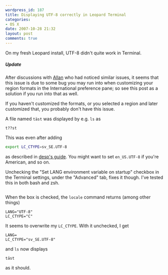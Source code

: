 ```yaml
---
wordpress_id: 187
title: Displaying UTF-8 correctly in Leopard Terminal
categories:
- OS X
date: 2007-10-28 21:32
layout: post
comments: true
---
```

On my fresh Leopard install, UTF-8 didn't quite work in Terminal.

<div class="updated">
<h5>Update</h5>

After discussions with <a href="http://macromates.com">Allan</a> who had noticed similar issues, it seems that this issue is due to some bug you may run into when customizing your region formats in the International preference pane; so see this post as a solution if you run into that as well.

If you haven't customized the formats, or you selected a region and later customized that, you probably don't have this issue.
</div>

A file named <code>täst</code> was displayed by e.g. <code>ls</code> as

``` text
t??st
```

<!--more-->

This was even after adding

``` bash
export LC_CTYPE=sv_SE.UTF-8
```
as described in <a href="http://desp.night.pl/terminal.html">desp's guide</a>. You might want to set <code>en_US.UTF-8</code> if you're American, and so on.

Unchecking the "Set LANG environment variable on startup" checkbox in the Terminal settings, under the "Advanced" tab, fixes it though. I've tested this in both bash and zsh.

<p class="center"><img src="http://henrik.nyh.se/uploads/leopard-terminal-langcheck.png" class="bordered" alt="" /></p>

When the box is checked, the <code>locale</code> command returns (among other things)

``` text
LANG="UTF-8"
LC_CTYPE="C"
```
It seems to overwrite my <code>LC_CTYPE</code>. With it unchecked, I get

``` text
LANG=
LC_CTYPE="sv_SE.UTF-8"
```
and <code>ls</code> now displays

``` text
täst
```
as it should.
